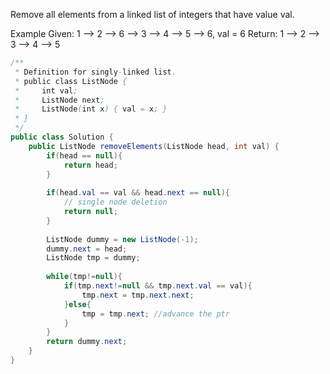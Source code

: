 Remove all elements from a linked list of integers that have value val.

Example
Given: 1 --> 2 --> 6 --> 3 --> 4 --> 5 --> 6, val = 6
Return: 1 --> 2 --> 3 --> 4 --> 5

```java
/**
 * Definition for singly-linked list.
 * public class ListNode {
 *     int val;
 *     ListNode next;
 *     ListNode(int x) { val = x; }
 * }
 */
public class Solution {
    public ListNode removeElements(ListNode head, int val) {
        if(head == null){
            return head;
        }
        
        if(head.val == val && head.next == null){
            // single node deletion
            return null;
        }
        
        ListNode dummy = new ListNode(-1);
        dummy.next = head;
        ListNode tmp = dummy;
        
        while(tmp!=null){
            if(tmp.next!=null && tmp.next.val == val){
                tmp.next = tmp.next.next;
            }else{
                tmp = tmp.next; //advance the ptr
            }
        }
        return dummy.next;
    }
}
```
